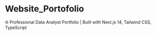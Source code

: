 # Website_Portofolio
🌐 Professional Data Analyst Portfolio | Built with Next.js 14, Tailwind CSS, TypeScript
